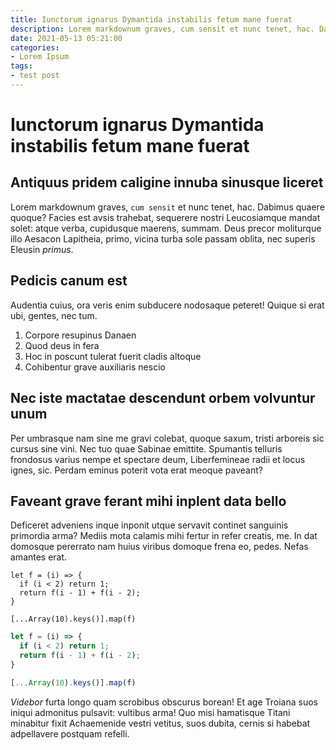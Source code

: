```yaml
---
title: Iunctorum ignarus Dymantida instabilis fetum mane fuerat
description: Lorem markdownum graves, cum sensit et nunc tenet, hac. Dabimus quaere quoque?
date: 2021-05-13 05:21:00
categories:
- Lorem Ipsum
tags:
- test post
---
```


# Iunctorum ignarus Dymantida instabilis fetum mane fuerat

## Antiquus pridem caligine innuba sinusque liceret

Lorem markdownum graves, `cum sensit` et nunc tenet, hac. Dabimus quaere quoque?
Facies est avsis trahebat, sequerere nostri Leucosiamque mandat solet: atque
verba, cupidusque maerens, summam. Deus precor moliturque illo Aesacon
Lapitheia, primo, vicina turba sole passam oblita, nec superis Eleusin *primus*.

## Pedicis canum est

Audentia cuius, ora veris enim subducere nodosaque peteret! Quique si erat ubi,
gentes, nec tum.

1. Corpore resupinus Danaen
2. Quod deus in fera
3. Hoc in poscunt tulerat fuerit cladis altoque
4. Cohibentur grave auxiliaris nescio

## Nec iste mactatae descendunt orbem volvuntur unum

Per umbrasque nam sine me gravi colebat, quoque saxum, tristi arboreis sic
cursus sine vini. Nec tuo quae Sabinae emittite. Spumantis telluris frondosus
varius nempe et spectare deum, Liberfemineae radii et locus ignes, sic. Perdam
eminus poterit vota erat meoque paveant?

## Faveant grave ferant mihi inplent data bello

Deficeret adveniens inque inponit utque servavit continet sanguinis primordia
arma? Mediis mota calamis mihi fertur in refer creatis, me. In dat domosque
pererrato nam huius viribus domoque frena eo, pedes. Nefas amantes erat.

```eval-js
let f = (i) => {
  if (i < 2) return 1;
  return f(i - 1) + f(i - 2);
}

[...Array(10).keys()].map(f)
```

```js
let f = (i) => {
  if (i < 2) return 1;
  return f(i - 1) + f(i - 2);
}

[...Array(10).keys()].map(f)
```

*Videbor* furta longo quam scrobibus obscurus borean! Et age Troiana suos iniqui
admonitus pulsavit: vultibus arma! Quo misi hamatisque Titani minabitur fixit
Achaemenide vestri vetitus, suos dubita, cernis si habebat adpellavere postquam
refelli.